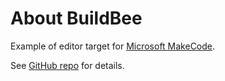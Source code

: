 # About BuildBee 

Example of editor target for [Microsoft MakeCode](https://makecode.com/).

See [GitHub repo](https://github.com/Microsoft/pxt-sample) for details.
